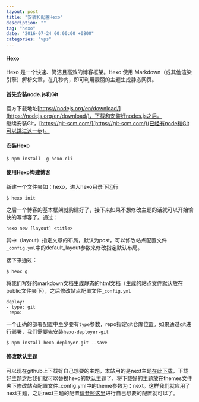 ```yaml
---
layout: post
title: "安装和配置Hexo"
description: ""
tag: "hexo"
date: "2016-07-24 00:00:00 +0800"
categories: "vps"
---
```


#### Hexo

Hexo 是一个快速、简洁且高效的博客框架。Hexo 使用 Markdown（或其他渲染引擎）解析文章，在几秒内，即可利用靓丽的主题生成静态网页。

<!--more-->

#### 首先安装node.js和Git
官方下载地址[https://nodejs.org/en/download/](https://nodejs.org/en/download/)，下载和安装好nodes.js之后。  
继续安装Git，[https://git-scm.com/](https://git-scm.com/)(已经有node和Git可以跳过这一步)。  

#### 安装Hexo
```
$ npm install -g hexo-cli
```

#### 使用Hexo构建博客

新建一个文件夹如：hexo，进入hexo目录下运行  

```
$ hexo init
```
 
之后一个博客的基本框架就购建好了，接下来如果不想修改主题的话就可以开始愉快的写博客了。通过：  

```
hexo new [layout] <title>
```

其中（layout）指定文章的布局，默认为post，可以修改站点配置文件`_config.yml`中的default_layout参数来修改指定默认布局。 

接下来通过：  

```
$ heox g
```

将我们写好的markdown文档生成静态的html文档（生成的站点文件默认放在public文件夹下），之后修改站点配置文件`_config.yml`  
  
```
deploy:  
- type: git  
 repo:
``` 

一个正确的部署配置中至少要有`type`参数，repo指定git仓库位置。如果通过git进行部署，我们需要先安装`hexo-deployer-git`  

```
$ npm install hexo-deployer-git --save
```

#### 修改默认主题  

可以现在github上下载好自己想要的主题，本站用的是next主题[在此下载](https://github.com/iissnan/hexo-theme-next)，下载好主题之后我们就可以替换hexo的默认主题了，将下载好的主题放在themes文件夹下修改站点配置文件_config.yml中的theme参数为：next。这样我们就应用了next主题，之后next主题的配置[请参照这里](http://theme-next.iissnan.com/)进行自己想要的配置就可以了。